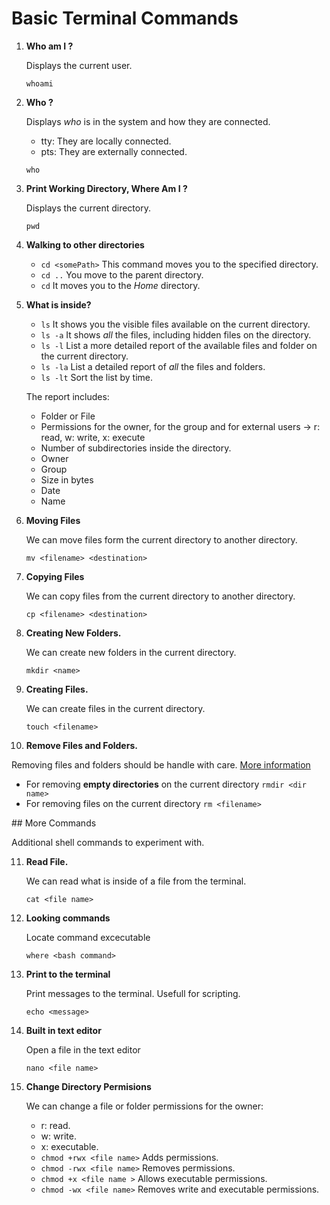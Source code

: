 # Basic Terminal Commands  

1. **Who am I ?**  

    Displays the current user.  

    `whoami` 

2. **Who ?** 

    Displays *who* is in the system and how they are connected.

    - tty: They are locally connected.    
    - pts: They are externally connected.  

    `who`

3. **Print Working Directory, Where Am I ?**

    Displays the current directory. 

    `pwd`

4. **Walking to other directories**

    - `cd <somePath>` This command moves you to the specified directory.   
    - `cd ..` You move to the parent directory.  
    - `cd`  It moves you to the *Home* directory.  

5. **What is inside?** 

    - `ls` It shows you the visible files available on the current directory.  
    - `ls -a` It shows *all* the files, including hidden files on the directory.   
    - `ls -l` List a more detailed report of the available files and folder on the current directory.  
    - `ls -la` List a detailed report of *all* the files and folders. 
    - `ls -lt` Sort the list by time.  

    The report includes:  

    - Folder or File
    - Permissions for the owner, for the group and for external users -> r: read, w: write, x: execute
    - Number of subdirectories inside the directory. 
    - Owner
    - Group
    - Size in bytes
    - Date
    - Name

6.  **Moving Files**

    We can move files form the current directory to another directory.

    `mv <filename> <destination>`

7. **Copying Files**  

    We can copy files from the current directory to another directory.  

    `cp <filename> <destination>`

8. **Creating New Folders.**  

    We can create new folders in the current directory.  

    `mkdir <name>`

9. **Creating Files.**  

    We can create files in the current directory.  

    `touch <filename>`

10. **Remove Files and Folders.**  

Removing files and folders should be handle with care. 
[More information](https://www.hostinger.com/tutorials/how-to-remove-files-and-folders-using-linux-command-line/)

- For removing **empty directories** on the current directory `rmdir <dir name>`
- For removing files on the current directory `rm <filename>`


## More Commands  

Additional shell commands to experiment with.  

11. **Read File.**  

    We can read what is inside of a file from the terminal. 

    `cat <file name>`  

12. **Looking commands**  

    Locate command excecutable  

    `where <bash command>`

13. **Print to the terminal**  

    Print messages to the terminal. Usefull for scripting.

    `echo <message>`

14. **Built in text editor**

    Open a file in the text editor

    `nano <file name>`


15. **Change Directory Permisions**

    We can change a file or folder permissions for the owner:  
    * r: read.    
    * w: write.    
    * x: executable.    

    - `chmod +rwx <file name>` Adds permissions.
    - `chmod -rwx <file name>` Removes permissions.  
    - `chmod +x <file name >` Allows executable permissions.  
    - `chmod -wx <file name>` Removes write and executable permissions.  

